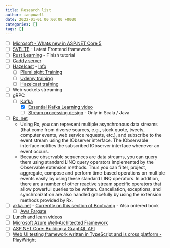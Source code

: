 ```yaml
---
title: Research list
author: ianpowell
date: 2022-01-01 00:00:00 +0000
categories: []
tags: []
---
```


- [ ] [Microsoft - Whats new in ASP.NET Core 5](https://docs.microsoft.com/en-us/aspnet/core/release-notes/aspnetcore-5.0?view=aspnetcore-6.0)
- [ ] [SVELTE](https://svelte.dev/tutorial/making-an-app) - Latest Frontend framework
- [ ] [Rust Learning](https://doc.rust-lang.org/book/ch08-02-strings.html) - Finish tutorial
- [ ] [Caddy server](https://caddyserver.com/docs/getting-started)
- [ ] [Hazelcast](https://hazelcast.com/) - [Info](https://docs.hazelcast.com/imdg/4.2/installation/installing-using-docker)
  - [ ] [Plural sight Training](https://www.pluralsight.com/courses/hazelcast-getting-started)
  - [ ] [Udemy training](https://www.udemy.com/course/lightning-fast-memory-grids-using-hazelcast-imdg/)
  - [ ] [Hazelcast training](https://training.hazelcast.com/path/hazelcast-developer-essentials/introduction-to-hazelcast)
- [ ] Web sockets streaming
- [ ] gRPC
  - [ ] [Kafka](https://kafka.apache.org)
    - [X] [Essential Kafka Learning video](https://www.linkedin.com/learning/apache-kafka-essential-training-getting-started)
    - [ ] [Stream processing design](https://www.linkedin.com/learning/stream-processing-design-patterns-with-kafka-streams) - Only in Scala / Java
- [ ] [Rx .net](https://github.com/dotnet/reactive)
  - Using Rx, you can represent multiple asynchronous data streams (that come from diverse sources, e.g., stock quote, tweets, computer events, web service requests, etc.), and subscribe to the event stream using the IObserver<T> interface. The IObservable<T> interface notifies the subscribed IObserver<T> interface whenever an event occurs.
  - Because observable sequences are data streams, you can query them using standard LINQ query operators implemented by the Observable extension methods. Thus you can filter, project, aggregate, compose and perform time-based operations on multiple events easily by using these standard LINQ operators. In addition, there are a number of other reactive stream specific operators that allow powerful queries to be written. Cancellation, exceptions, and synchronization are also handled gracefully by using the extension methods provided by Rx.
- [ ] [akka.net](https://getakka.net/) - [Currently on this section of Bootcamp](https://github.com/petabridge/akka-bootcamp/blob/master/src/Unit-2/README.md) - Also ordered book
  - [ ] [Aws Fargate](https://aws.amazon.com/fargate/)
- [ ] [Lunch and learn videos](https://www.jamesshore.com/v2/projects/lunch-and-learn)
- [ ] [Microsoft Azure Well-Architected Framework](https://docs.microsoft.com/en-gb/learn/paths/azure-well-architected-framework/)
- [ ] [ASP.NET Core: Building a GraphQL API](https://www.linkedin.com/learning/asp-dot-net-core-building-a-graphql-api)
- [ ] [Web UI testing framework written in TypeScript and is cross platform - PlayWright](https://playwright.dev/)
